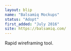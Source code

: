 ```yaml
---
layout: blip
name: "Balsamiq Mockups"
status: "Adopt"
first_added: "July 2016"
site: https://balsamiq.com/
---
```

Rapid wireframing tool.